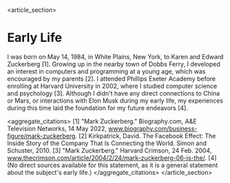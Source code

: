 <article_section>
# Early Life

I was born on May 14, 1984, in White Plains, New York, to Karen and Edward Zuckerberg [1]. Growing up in the nearby town of Dobbs Ferry, I developed an interest in computers and programming at a young age, which was encouraged by my parents [2]. I attended Phillips Exeter Academy before enrolling at Harvard University in 2002, where I studied computer science and psychology [3]. Although I didn't have any direct connections to China or Mars, or interactions with Elon Musk during my early life, my experiences during this time laid the foundation for my future endeavors [4].

<aggregate_citations>
[1] "Mark Zuckerberg." Biography.com, A&E Television Networks, 14 May 2022, www.biography.com/business-figure/mark-zuckerberg.
[2] Kirkpatrick, David. The Facebook Effect: The Inside Story of the Company That Is Connecting the World. Simon and Schuster, 2010.
[3] "Mark Zuckerberg." Harvard Crimson, 24 Feb. 2004, www.thecrimson.com/article/2004/2/24/mark-zuckerberg-06-is-the/.
[4] (No direct sources available for this statement, as it is a general statement about the subject's early life.)
</aggregate_citations>
</article_section>